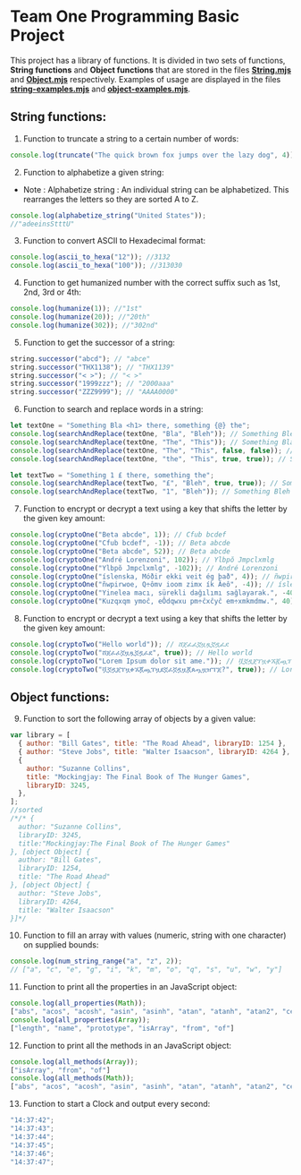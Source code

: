 # Team One Programming Basic Project

This project has a library of functions. It is divided in two sets of functions, **String functions** and **Object functions** that are stored in the files [**String.mjs**](./String.mjs) and [**Object.mjs**](./Object.mjs) respectively.
Examples of usage are displayed in the files [**string-examples.mjs**](./string-examples.mjs) and [**object-examples.mjs**](./object-examples.mjs).

## String functions:

1. Function to truncate a string to a certain number of words:

```js
console.log(truncate("The quick brown fox jumps over the lazy dog", 4)); // "The quick brown fox"
```

2. Function to alphabetize a given string:

- Note : Alphabetize string : An individual string can be alphabetized. This rearranges the letters so they are sorted A to Z.

```js
console.log(alphabetize_string("United States"));
//"adeeinsStttU"
```

3. Function to convert ASCII to Hexadecimal format:

```js
console.log(ascii_to_hexa("12")); //3132
console.log(ascii_to_hexa("100")); //313030
```

4. Function to get humanized number with the correct suffix such as 1st, 2nd, 3rd or 4th:

```js
console.log(humanize(1)); //"1st"
console.log(humanize(20)); //"20th"
console.log(humanize(302)); //"302nd"
```

5. Function to get the successor of a string:

```js
string.successor("abcd"); // "abce"
string.successor("THX1138"); // "THX1139"
string.successor("< >"); // "< >"
string.successor("1999zzz"); // "2000aaa"
string.successor("ZZZ9999"); // "AAAA0000"
```

6. Function to search and replace words in a string:

```js
let textOne = "Something Bla <h1> there, something {@} the";
console.log(searchAndReplace(textOne, "Bla", "Bleh")); // Something Bleh <h1> there, something {@} the
console.log(searchAndReplace(textOne, "The", "This")); // Something Bla <h1> there, something {@} This
console.log(searchAndReplace(textOne, "The", "This", false, false)); // Something Bla <h1> Thisre, something {@} This
console.log(searchAndReplace(textOne, "the", "This", true, true)); // Something Bla <h1> there, something {@} This

let textTwo = "Something 1 £ there, something the";
console.log(searchAndReplace(textTwo, "£", "Bleh", true, true)); // Something 1 Bleh there, something the
console.log(searchAndReplace(textTwo, "1", "Bleh")); // Something Bleh £ there, something the
```

7. Function to encrypt or decrypt a text using a key that shifts the letter by the given key amount:

```js
console.log(cryptoOne("Beta abcde", 1)); // Cfub bcdef
console.log(cryptoOne("Cfub bcdef", -1)); // Beta abcde
console.log(cryptoOne("Beta abcde", 52)); // Beta abcde
console.log(cryptoOne("André Lorenzoni", 102)); // Ylbpŏ Jmpclxmlg
console.log(cryptoOne("Ylbpŏ Jmpclxmlg", -102)); // André Lorenzoni
console.log(cryptoOne("íslenska, Móðir ekki veit ég það", 4)); // ñwpirwoe, Q÷ômv ioom zimx ík Ăeô
console.log(cryptoOne("ñwpirwoe, Q÷ômv ioom zimx ík Ăeô", -4)); // íslenska, Móðir ekki veit ég það
console.log(cryptoOne("Yinelea macı, sürekli dağılımı sağlayarak.", -40)); // Kuzqxqm ymoĉ, eÔdqwxu pm÷ĉxĉyĉ em÷xmkmdmw.
console.log(cryptoOne("Kuzqxqm ymoĉ, eÔdqwxu pm÷ĉxĉyĉ em÷xmkmdmw.", 40)); // Yinelea macı, sürekli dağılımı sağlayarak.
```

8. Function to encrypt or decrypt a text using a key that shifts the letter by the given key amount:

```js
console.log(cryptoTwo("Hello world")); // ሸጀፈፈኟዟጿኟዷፈደ
console.log(cryptoTwo("ሸጀፈፈኟዟጿኟዷፈደ", true)); // Hello world
console.log(cryptoTwo("Lorem Ipsum dolor sit ame.")); // ቯኟዷጀፐዟቀኧጇጯፐዟደኟፈኟዷዟጇጰጧዟዠፐጀ?
console.log(cryptoTwo("ቯኟዷጀፐዟቀኧጇጯፐዟደኟፈኟዷዟጇጰጧዟዠፐጀ?", true)); // Lorem Ipsum dolor sit ame.
```

## Object functions:

9. Function to sort the following array of objects by a given value:

```js
var library = [
  { author: "Bill Gates", title: "The Road Ahead", libraryID: 1254 },
  { author: "Steve Jobs", title: "Walter Isaacson", libraryID: 4264 },
  {
    author: "Suzanne Collins",
    title: "Mockingjay: The Final Book of The Hunger Games",
    libraryID: 3245,
  },
];
//sorted
/*/* {
  author: "Suzanne Collins",
  libraryID: 3245,
  title:"Mockingjay:The Final Book of The Hunger Games"
}, [object Object] {
  author: "Bill Gates",
  libraryID: 1254,
  title: "The Road Ahead"
}, [object Object] {
  author: "Steve Jobs",
  libraryID: 4264,
  title: "Walter Isaacson"
}]*/
```

10. Function to fill an array with values (numeric, string with one character) on supplied bounds:

```js
console.log(num_string_range("a", "z", 2));
// ["a", "c", "e", "g", "i", "k", "m", "o", "q", "s", "u", "w", "y"]
```

11. Function to print all the properties in an JavaScript object:

```js
console.log(all_properties(Math));
["abs", "acos", "acosh", "asin", "asinh", "atan", "atanh", "atan2", "ceil", "cbrt", "expm1", "clz32", "cos", "cosh", "exp", "floor", "fround", "hypot", "imul", "log", "log1p", "log2", "log10", "max", "min", "pow", "random", "round", "sign", "sin", "sinh", "sqrt", "tan", "tanh", "trunc", "E", "LN10", "LN2", "LOG10E", "LOG2E", "PI", "SQRT1_2", "SQRT2"]
console.log(all_properties(Array));
["length", "name", "prototype", "isArray", "from", "of"]
```

12. Function to print all the methods in an JavaScript object:

```js
console.log(all_methods(Array));
["isArray", "from", "of"]
console.log(all_methods(Math));
["abs", "acos", "acosh", "asin", "asinh", "atan", "atanh", "atan2", "ceil", "cbrt", "expm1", "clz32", "cos", "cosh", "exp", "floor", "fround", "hypot", "imul", "log", "log1p", "log2", "log10", "max", "min", "pow", "random", "round", "sign", "sin", "sinh", "sqrt", "tan", "tanh", "trunc"]

```

13. Function to start a Clock and output every second:

```js
"14:37:42";
"14:37:43";
"14:37:44";
"14:37:45";
"14:37:46";
"14:37:47";

```